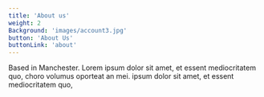 ```yaml
---
title: 'About us'
weight: 2
Background: 'images/account3.jpg'
button: 'About Us'
buttonLink: 'about'
---
```


Based in Manchester. Lorem ipsum dolor sit amet, et essent mediocritatem quo, choro volumus oporteat an mei. ipsum dolor sit amet, et essent mediocritatem quo,

